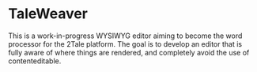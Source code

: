 # TaleWeaver

This is a work-in-progress WYSIWYG editor aiming to become the word processor for the 2Tale platform. The goal is to develop an editor that is fully aware of where things are rendered, and completely avoid the use of contenteditable.
